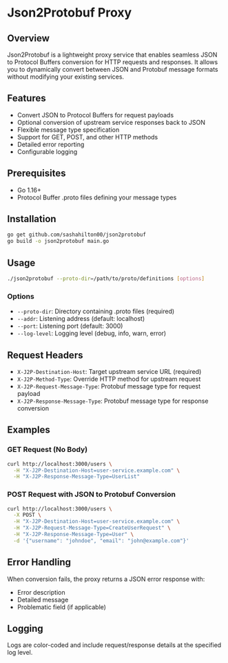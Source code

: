 # Json2Protobuf Proxy

## Overview

Json2Protobuf is a lightweight proxy service that enables seamless JSON to Protocol Buffers conversion for HTTP requests and responses. It allows you to dynamically convert between JSON and Protobuf message formats without modifying your existing services.

## Features

- Convert JSON to Protocol Buffers for request payloads
- Optional conversion of upstream service responses back to JSON
- Flexible message type specification
- Support for GET, POST, and other HTTP methods
- Detailed error reporting
- Configurable logging

## Prerequisites

- Go 1.16+
- Protocol Buffer .proto files defining your message types

## Installation

```bash
go get github.com/sashahilton00/json2protobuf
go build -o json2protobuf main.go
```

## Usage

```bash
./json2protobuf --proto-dir=/path/to/proto/definitions [options]
```

### Options

- `--proto-dir`: Directory containing .proto files (required)
- `--addr`: Listening address (default: localhost)
- `--port`: Listening port (default: 3000)
- `--log-level`: Logging level (debug, info, warn, error)

## Request Headers

- `X-J2P-Destination-Host`: Target upstream service URL (required)
- `X-J2P-Method-Type`: Override HTTP method for upstream request
- `X-J2P-Request-Message-Type`: Protobuf message type for request payload
- `X-J2P-Response-Message-Type`: Protobuf message type for response conversion

## Examples

### GET Request (No Body)

```bash
curl http://localhost:3000/users \
  -H "X-J2P-Destination-Host=user-service.example.com" \
  -H "X-J2P-Response-Message-Type=UserList"
```

### POST Request with JSON to Protobuf Conversion

```bash
curl http://localhost:3000/users \
  -X POST \
  -H "X-J2P-Destination-Host=user-service.example.com" \
  -H "X-J2P-Request-Message-Type=CreateUserRequest" \
  -H "X-J2P-Response-Message-Type=User" \
  -d '{"username": "johndoe", "email": "john@example.com"}'
```

## Error Handling

When conversion fails, the proxy returns a JSON error response with:
- Error description
- Detailed message
- Problematic field (if applicable)

## Logging

Logs are color-coded and include request/response details at the specified log level.
